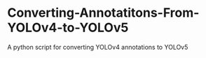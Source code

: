 # Converting-Annotatitons-From-YOLOv4-to-YOLOv5
A python script for converting YOLOv4 annotations to YOLOv5
